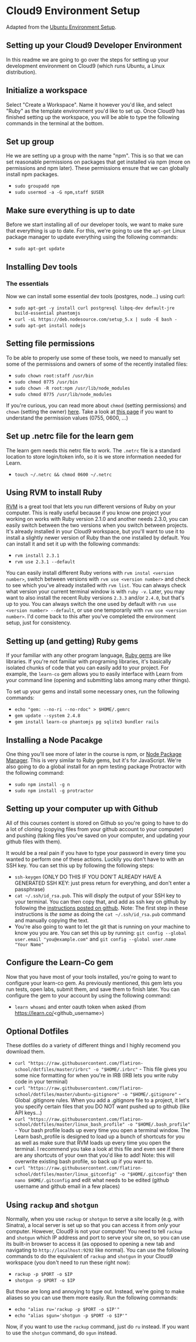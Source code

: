 # Cloud9 Environment Setup

Adapted from the [Ubuntu Environment Setup](https://github.com/learn-co-curriculum/linux-env-setup/blob/master/README.md).

## Setting up your Cloud9 Developer Environment

In this readme we are going to go over the steps for setting up your development environment on Cloud9 (which runs Ubuntu, a Linux distribution).

## Initialize a workspace

Select "Create a Workspace". Name it however you'd like, and select "Ruby" as the template environment you'd like to set up. Once Cloud9 has finished setting up the workspace, you will be able to type the following commands in the terminal at the bottom.

## Set up group

He we are setting up a group with the name "npm". This is so that we can set reasonable permissions on packages that get installed via npm (more on permissions and npm later). These permissions ensure that we can globally install npm packages.

 - `sudo groupadd npm`
 - `sudo usermod -a -G npm,staff $USER`

## Make sure everything is up to date

Before we start installing all of our developer tools, we want to make sure that everything is up to date. For this, we're going to use the `apt-get` Linux package manager to update everything using the following commands:

 - `sudo apt-get update`

## Installing Dev tools

### The essentials

Now we can install some essential dev tools (postgres, node...) using curl:

 - `sudo apt-get -y install curl postgresql libpq-dev default-jre build-essential phantomjs`
 - `curl -sL https://deb.nodesource.com/setup_5.x | sudo -E bash -`
 - `sudo apt-get install nodejs`

## Setting file permissions

To be able to properly use some of these tools, we need to manually set some of the permissions and owners of some of the recently installed files:

 - `sudo chown root:staff /usr/bin`
 - `sudo chmod 0775 /usr/bin`
 - `sudo chown -R root:npm /usr/lib/node_modules`
 - `sudo chmod 0775 /usr/lib/node_modules`

If you're curious, you can read more about `chmod` (setting permissions) and `chown` (setting the owner) [here](http://www.unixtutorial.org/2014/07/difference-between-chmod-and-chown/).
Take a look at [this page](http://www.perlfect.com/articles/chmod.shtml) if you want to understand the permission values (0755, 0600, ...)

## Set up .netrc file for the learn gem

The learn gem needs this netrc file to work. The `.netrc` file is a standard location to store login/token info, so it is we store information needed for Learn.

 - `touch ~/.netrc && chmod 0600 ~/.netrc`

## Using RVM to install Ruby

[RVM](https://en.wikipedia.org/wiki/Ruby_Version_Manager) is a great tool that lets you run different versions of Ruby on your computer. This is really useful because if you know one project your working on works with Ruby version 2.1.0 and another needs 2.3.0, you can easily switch between the two versions when you switch between projects. It's already installed in your Cloud9 workspace, but you'll want to use it to install a slightly newer version of Ruby than the one installed by default. You can install it and set it up with the following commands:

 - `rvm install 2.3.1`
 - `rvm use 2.3.1 --default`

You can easily install different Ruby verions with `rvm instal <version number>`, switch between versions with `rvm use <version number>` and check to see which you've already installed with `rvm list`. You can always check what version your current terminal window is with `ruby -v`. Later, you may want to also install the recent Ruby versions `2.3.3` and/or `2.4.0`, but that's up to you. You can always switch the one used by default with `rvm use <version number> --default`, or use one temporarily with `rvm use <version number>`. I'd come back to this after you've completed the environment setup, just for consistency.

## Setting up (and getting) Ruby gems

If your familiar with any other program language, [Ruby gems](https://en.wikipedia.org/wiki/RubyGems) are like libraries. If you're not familiar with programing libraries, it's basically isolated chunks of code that you can easily add to your project. For example, the `learn-co` gem allows you to easily interface with Learn from your command line (opening and submitting labs among many other things).

To set up your gems and install some necessary ones, run the following commands:

 - `echo "gem: --no-ri --no-rdoc" > $HOME/.gemrc`
 - `gem update --system 2.4.8`
 - `gem install learn-co phantomjs pg sqlite3 bundler rails`

## Installing a Node Pacakge

One thing you'll see more of later in the course is npm, or [Node Package Manager](https://en.wikipedia.org/wiki/Npm_(software)). This is very similar to Ruby gems, but it's for JavaScript. We're also going to do a global install for an npm testing package Protractor with the following command:

 - `sudo npm install -g n`
 - `sudo npm install -g protractor`

## Setting up your computer up with Github

All of this courses content is stored on Github so you're going to have to do a lot of cloning (copying files from your github account to your computer) and pushing (taking files you've saved on your computer, and updating your github files with them).

It would be a real pain if you have to type your password in every time you wanted to perform one of these actions. Luckily you don't have to with an SSH key. You can set this up by following the following steps:

 - `ssh-keygen` (ONLY DO THIS IF YOU DON'T ALREADY HAVE A GENERATED SSH KEY: just press return for everything, and don't enter a passphrase)
 - `cat ~/.ssh/id_rsa.pub`. This will disply the output of your SSH key to your terminal. You can then copy that, and add as ssh key on github by following the [instructions posted on github](https://help.github.com/articles/adding-a-new-ssh-key-to-your-github-account/). Note: The first step in these instructions is _the same_ as doing the `cat ~/.ssh/id_rsa.pub` command and manually copying the text.
 - You're also going to want to let the git that is running on your machine to know you you are. You can set this up by running: `git config --global user.email "you@example.com"` and `git config --global user.name "Your Name"`

## Configure the Learn-Co gem

Now that you have most of your tools installed, you're going to want to configure your learn-co gem. As previously mentioned, this gem lets you run tests, open labs, submit them, and save them to finish later. You can configure the gem to your account by using the following command:

 - `learn whoami` and enter oauth token when asked (from https://learn.co/<github_username>)

## Optional Dotfiles

These dotfiles do a variety of different things and I highly recomend you download them.

 - `curl "https://raw.githubusercontent.com/flatiron-school/dotfiles/master/irbrc" -o "$HOME/.irbrc"` - This file gives you some nice formatting for when you're in IRB (IRB lets you write ruby code in your terminal)
 - `curl "https://raw.githubusercontent.com/flatiron-school/dotfiles/master/ubuntu-gitignore" -o "$HOME/.gitignore"` - Global .gitignore rules. When you add a .gitignore file to a project, it let's you specify certain files that you DO NOT want pushed up to github (like API keys...)
 - `curl "https://raw.githubusercontent.com/flatiron-school/dotfiles/master/linux_bash_profile" -o "$HOME/.bash_profile"` - Your bash profile loads up every time you open a terminal window. The Learn bash_profile is designed to load up a bunch of shortcuts for you as well as make sure that RVM loads up every time you open the terminal. I recommend you take a look at this file and even see if there are any shortcuts of your own that you'd like to add! Note: this will overwrite existing bash profile, so back up if you want to.
 - `curl "https://raw.githubusercontent.com/flatiron-school/dotfiles/master/linux_gitconfig" -o "$HOME/.gitconfig"` then `nano $HOME/.gitconfig` and edit what needs to be edited (github username and github email in a few places)

## Using `rackup` and `shotgun`

Normally, when you use `rackup` or `shotgun` to serve a site locally (e.g. with Sinatra), a local server is set up so that you can access it from _only_ your computer. However, Cloud9 is not your computer! You need to tell `rackup` and `shotgun` which IP address and port to serve your site on, so you can use its built-in browser to access it (as opposed to opening a new tab and navigating to `http://localhost:9292` like normal). You can use the following commands to do the equivalent of `rackup` and `shotgun` in your Cloud9 workspace (you don't need to run these right now):

- `rackup -p $PORT -o $IP`
- `shotgun -p $PORT -o $IP`

But those are long and annoying to type out. Instead, we're going to make aliases so you can use them more easily. Run the following commands:

- `echo "alias ru='rackup -p $PORT -o $IP'"`
- `echo "alias sgun='shotgun -p $PORT -o $IP'"`

Now, if you want to use the `rackup` command, just do `ru` instead. If you want to use the `shotgun` command, do `sgun` instead.